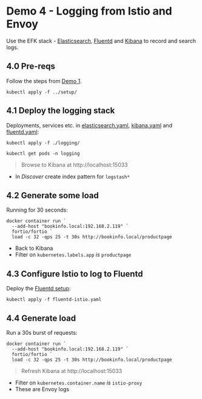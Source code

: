 # Demo 4 - Logging from Istio and Envoy

Use the EFK stack - [Elasticsearch](), [Fluentd]() and [Kibana]() to record and search logs.

## 4.0 Pre-reqs

Follow the steps from [Demo 1](../demo1/README.md).

```
kubectl apply -f ../setup/
```

## 4.1 Deploy the logging stack

Deployments, services etc. in [elasticsearch.yaml](./logging/01_elasticsearch.yaml), [kibana.yaml](./logging/02_kibana.yaml) and [fluentd.yaml](./logging/03_fluentd.yaml):

```
kubectl apply -f ./logging/

kubectl get pods -n logging
```

> Browse to Kibana at http://localhost:15033

- In _Discover_ create index pattern for `logstash*`

## 4.2 Generate some load

Running for 30 seconds:

```
docker container run `
  --add-host "bookinfo.local:192.168.2.119" `
  fortio/fortio `
  load -c 32 -qps 25 -t 30s http://bookinfo.local/productpage
```

- Back to Kibana
- Filter on `kubernetes.labels.app` _is_ `productpage`

## 4.3 Configure Istio to log to Fluentd

Deploy the [Fluentd setup](fluentd-istio.yaml):

```
kubectl apply -f fluentd-istio.yaml
```
   
## 4.4 Generate load

Run a 30s burst of requests:

```
docker container run `
  --add-host "bookinfo.local:192.168.2.119" `
  fortio/fortio `
  load -c 32 -qps 25 -t 30s http://bookinfo.local/productpage
```

> Refresh Kibana at http://localhost:15033 

- Filter on `kubernetes.container.name` _is_ `istio-proxy`
- These are Envoy logs 